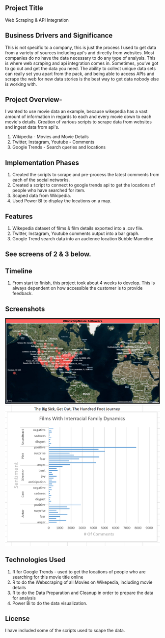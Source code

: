 

## Project Title 
Web Scraping & API Integration 

## Business Drivers and Significance
This is not specific to a company, this is just the process I used to get data from a variety of sources including api's and directly from websites. 
Most companies do no have the data necessary to do any type of analysis. This is where web scraping and api integration comes in. Sometimes, you’ve got to go out and get the data you need. The ability to collect unique data sets can really set you apart from the pack, and being able to access APIs and scrape the web for new data stories is the best way to get data nobody else is working with.

## Project Overview- 
I wanted to use movie data an example, because wikepedia has a vast amount of information in regards to each and every movie down to each movie's details. 
Creation of various scripts to scrape data from websites and ingest data from api's.

1. Wikipedia -  Movies and Movie Details 
2. Twitter, Instagram, Youtube - Comments
3. Google Trends - Search queries and locations

## Implementation Phases
1. Created the scripts to scrape and pre-process the latest comments from each of the social networks.
3. Created a script to connect to google trends api to get the locations of people who have searched for item.
3. Scaped data from Wikipedia.
4. Used Power BI to display the locations on a map.

## Features
1. Wikepedia dataset of films & film details exported into a .csv file.
2. Twitter, Instagram, Youtube comments output into a bar graph.
3. Google Trend search data into an audience location Bubble Mameline

## See screens of 2 & 3 below.

## Timeline
1. From start to finish, this project took about 4 weeks to develop. This is always dependent on how accessible the customer is to provide feedback.

## Screenshots
![Alt text](/web_scraping/Movie_Followers_Map.PNG?raw=true "Movie Followers gathered From Google Trends")
![Alt text](/web_scraping/Interracial_Films_Sentiment_Analysis.PNG?raw=true "Sentiment Around Books")

## Technologies Used
1. R for Google Trends - used to get the locations of people who are searching for this movie title online
2. R to do the Webscraping of all Movies on Wikepedia, including movie details
3. R to do the Data Preparation and Cleanup in order to prepare the data for analysis
4. Power Bi to do the data visualization.

## License
I have included some of the scripts used to scape the data.
